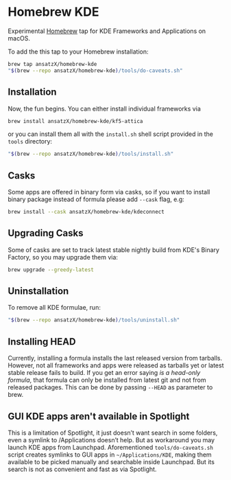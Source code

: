 # Homebrew KDE
Experimental [Homebrew](http://brew.sh) tap for KDE Frameworks and Applications on macOS.

To add the this tap to your Homebrew installation:
```sh
brew tap ansatzX/homebrew-kde
"$(brew --repo ansatzX/homebrew-kde)/tools/do-caveats.sh"
```

## Installation 
Now, the fun begins. You can either install individual frameworks via
```sh
brew install ansatzX/homebrew-kde/kf5-attica
```
or you can install them all with the `install.sh` shell script provided in the `tools` directory:
```sh
"$(brew --repo ansatzX/homebrew-kde)/tools/install.sh"
```

## Casks 
Some apps are offered in binary form via casks, so if you want to install binary package instead of formula please add `--cask` flag, e.g:
```sh
brew install --cask ansatzX/homebrew-kde/kdeconnect
```

## Upgrading Casks
Some of casks are set to track latest stable nightly build from KDE's Binary Factory, so you may upgrade them via:
```sh
brew upgrade --greedy-latest
```

## Uninstallation
To remove all KDE formulae, run:
```sh
"$(brew --repo ansatzX/homebrew-kde)/tools/uninstall.sh"
```

## Installing HEAD
Currently, installing a formula installs the last released version from tarballs. However, not all frameworks and apps were released as tarballs yet or latest stable release fails to build. If you get an error saying *is a head-only formula*, that formula can only be installed from latest git and not from released packages. This can be done by passing `--HEAD` as parameter to brew.

## GUI KDE apps aren't available in Spotlight
This is a limitation of Spotlight, it just doesn’t want search in some folders, even a symlink to /Applications doesn’t help. But as workaround you may launch KDE apps from Launchpad. Aforementioned `tools/do-caveats.sh` script creates symlinks to GUI apps in `~/Applications/KDE`, making them available to be picked manually and searchable inside Launchpad. But its search is not as convenient and fast as via Spotlight.
